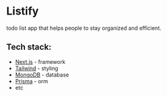 # Listify

todo list app that helps people to stay organized and efficient.

## Tech stack:

- [Next.js](https://nextjs.org/) - framework
- [Tailwind](https://tailwindcss.com/) - styling
- [MongoDB](https://www.mongodb.com/) - database
- [Prisma](https://www.prisma.io/) - orm
- etc

